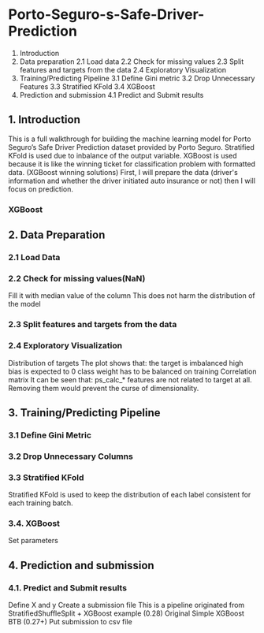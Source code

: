 # Porto-Seguro-s-Safe-Driver-Prediction

1. Introduction
2. Data preparation
    2.1 Load data
    2.2 Check for missing values
    2.3 Split features and targets from the data
    2.4 Exploratory Visualization
3. Training/Predicting Pipeline
    3.1 Define Gini metric
    3.2 Drop Unnecessary Features
    3.3 Stratified KFold
    3.4 XGBoost
4. Prediction and submission
    4.1 Predict and Submit results

## 1. Introduction
This is a full walkthrough for building the machine learning model for Porto Seguro’s Safe Driver Prediction dataset provided by Porto Seguro. Stratified KFold is used due to inbalance of the output variable. XGBoost is used because it is like the winning ticket for classification problem with formatted data. (XGBoost winning solutions) First, I will prepare the data (driver's information and whether the driver initiated auto insurance or not) then I will focus on prediction.

   ### XGBoost
  
  
## 2. Data Preparation
   
### 2.1 Load Data
### 2.2 Check for missing values(NaN)
Fill it with median value of the column
This does not harm the distribution of the model
### 2.3 Split features and targets from the data
### 2.4 Exploratory Visualization
Distribution of targets
The plot shows that:
    the target is imbalanced
    high bias is expected to 0
    class weight has to be balanced on training
Correlation matrix
It can be seen that:
    ps_calc_* features are not related to target at all.
    Removing them would prevent the curse of dimensionality.
## 3. Training/Predicting Pipeline
### 3.1 Define Gini Metric
### 3.2 Drop Unnecessary Columns
### 3.3 Stratified KFold
Stratified KFold is used to keep the distribution of each label consistent for each training batch.
### 3.4. XGBoost
Set parameters
## 4. Prediction and submission
### 4.1. Predict and Submit results
Define X and y
Create a submission file
This is a pipeline originated from StratifiedShuffleSplit + XGBoost example (0.28)
Original Simple XGBoost BTB (0.27+)
Put submission to csv file
